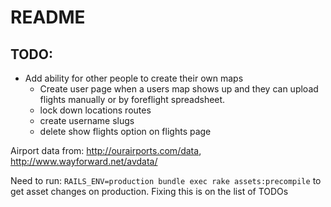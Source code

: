 # README

## TODO:
* Add ability for other people to create their own maps
  * Create user page when a users map shows up and they can upload flights manually or by foreflight spreadsheet.
  * lock down locations routes
  * create username slugs
  * delete show flights option on flights page

Airport data from: http://ourairports.com/data, http://www.wayforward.net/avdata/

Need to run: `RAILS_ENV=production bundle exec rake assets:precompile` to get asset changes on production. Fixing this is on the list of TODOs
